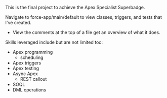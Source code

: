 This is the final project to achieve the Apex Specialist Superbadge. 

Navigate to force-app/main/default to view classes, triggers, and tests that I've created.

- View the comments at the top of a file get an overview of what it does.

Skills leveraged include but are not limited too:

- Apex programming
    - scheduling
- Apex triggers
- Apex testing
- Async Apex
    - REST callout
- SOQL
- DML operations
